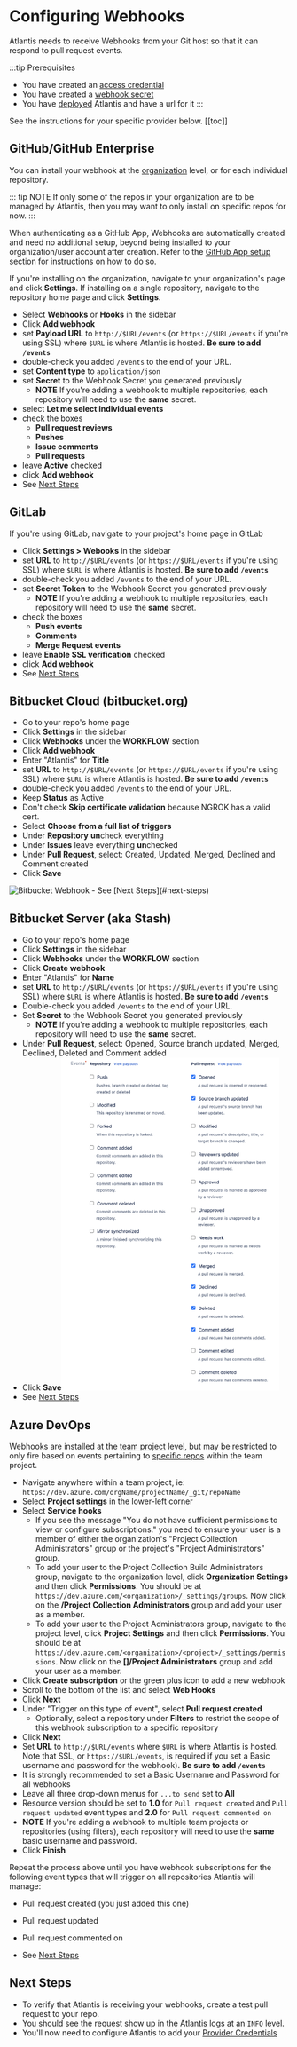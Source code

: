 # Configuring Webhooks
Atlantis needs to receive Webhooks from your Git host so that it can respond to pull request events.

:::tip Prerequisites
* You have created an [access credential](access-credentials.md)
* You have created a [webhook secret](webhook-secrets.md)
* You have [deployed](deployment.md) Atlantis and have a url for it
:::

See the instructions for your specific provider below.
[[toc]]

## GitHub/GitHub Enterprise
You can install your webhook at the [organization](https://docs.github.com/en/get-started/learning-about-github/types-of-github-accounts) level, or for each individual repository.

::: tip NOTE
If only some of the repos in your organization are to be managed by Atlantis, then you
may want to only install on specific repos for now.
:::

When authenticating as a GitHub App, Webhooks are automatically created and need no additional setup, beyond being installed to your organization/user account after creation. Refer to the [GitHub App setup](access-credentials.md#github-app) section for instructions on how to do so.

If you're installing on the organization, navigate to your organization's page and click **Settings**.
If installing on a single repository, navigate to the repository home page and click **Settings**.
- Select **Webhooks** or **Hooks** in the sidebar
- Click **Add webhook**
- set **Payload URL** to `http://$URL/events` (or `https://$URL/events` if you're using SSL) where `$URL` is where Atlantis is hosted. **Be sure to add `/events`**
- double-check you added `/events` to the end of your URL.
- set **Content type** to `application/json`
- set **Secret** to the Webhook Secret you generated previously
  - **NOTE** If you're adding a webhook to multiple repositories, each repository will need to use the **same** secret.
- select **Let me select individual events**
- check the boxes
	- **Pull request reviews**
	- **Pushes**
	- **Issue comments**
	- **Pull requests**
- leave **Active** checked
- click **Add webhook**
- See [Next Steps](#next-steps)

## GitLab
If you're using GitLab, navigate to your project's home page in GitLab
- Click **Settings > Webooks** in the sidebar
- set **URL** to `http://$URL/events` (or `https://$URL/events` if you're using SSL) where `$URL` is where Atlantis is hosted. **Be sure to add `/events`**
- double-check you added `/events` to the end of your URL.
- set **Secret Token** to the Webhook Secret you generated previously
  - **NOTE** If you're adding a webhook to multiple repositories, each repository will need to use the **same** secret.
- check the boxes
    - **Push events**
    - **Comments**
    - **Merge Request events**
- leave **Enable SSL verification** checked
- click **Add webhook**
- See [Next Steps](#next-steps)

## Bitbucket Cloud (bitbucket.org)
- Go to your repo's home page
- Click **Settings** in the sidebar
- Click **Webhooks** under the **WORKFLOW** section
- Click **Add webhook**
- Enter "Atlantis" for **Title**
- set **URL** to `http://$URL/events` (or `https://$URL/events` if you're using SSL) where `$URL` is where Atlantis is hosted. **Be sure to add `/events`**
- double-check you added `/events` to the end of your URL.
- Keep **Status** as Active
- Don't check **Skip certificate validation** because NGROK has a valid cert.
- Select **Choose from a full list of triggers**
- Under **Repository** **un**check everything
- Under **Issues** leave everything **un**checked
- Under **Pull Request**, select: Created, Updated, Merged, Declined and Comment created
- Click **Save**
<img src="../guide/images/bitbucket-webhook.png" alt="Bitbucket Webhook" style="max-height: 500px">
- See [Next Steps](#next-steps)

## Bitbucket Server (aka Stash)
- Go to your repo's home page
- Click **Settings** in the sidebar
- Click **Webhooks** under the **WORKFLOW** section
- Click **Create webhook**
- Enter "Atlantis" for **Name**
- set **URL** to `http://$URL/events` (or `https://$URL/events` if you're using SSL) where `$URL` is where Atlantis is hosted. **Be sure to add `/events`**
- Double-check you added `/events` to the end of your URL.
- Set **Secret** to the Webhook Secret you generated previously
  - **NOTE** If you're adding a webhook to multiple repositories, each repository will need to use the **same** secret.
- Under **Pull Request**, select: Opened, Source branch updated, Merged, Declined, Deleted and Comment added
- Click **Save**<img src="../guide/images/bitbucket-server-webhook.png" alt="Bitbucket Webhook" style="max-height: 600px;">
- See [Next Steps](#next-steps)

## Azure DevOps
Webhooks are installed at the [team project](https://docs.microsoft.com/en-us/azure/devops/organizations/projects/about-projects?view=azure-devops) level, but may be restricted to only fire based on events pertaining to [specific repos](https://docs.microsoft.com/en-us/azure/devops/service-hooks/services/webhooks?view=azure-devops) within the team project.

- Navigate anywhere within a team project, ie: `https://dev.azure.com/orgName/projectName/_git/repoName`
- Select **Project settings** in the lower-left corner
- Select **Service hooks**
  - If you see the message "You do not have sufficient permissions to view or configure subscriptions." you need to ensure your user is a member of either the organization's "Project Collection Administrators" group or the project's "Project Administrators" group.
  - To add your user to the Project Collection Build Administrators group, navigate to the organization level, click **Organization Settings** and then click **Permissions**. You should be at `https://dev.azure.com/<organization>/_settings/groups`. Now click on the **<organization>/Project Collection Administrators** group and add your user as a member.
  - To add your user to the Project Administrators group, navigate to the project level, click **Project Settings** and then click **Permissions**. You should be at `https://dev.azure.com/<organization>/<project>/_settings/permissions`. Now click on the **[<project>]/Project Administrators** group and add your user as a member.
- Click **Create subscription** or the green plus icon to add a new webhook
- Scroll to the bottom of the list and select **Web Hooks**
- Click **Next**
- Under "Trigger on this type of event", select **Pull request created**
  - Optionally, select a repository under **Filters** to restrict the scope of this webhook subscription to a specific repository
- Click **Next**
- Set **URL** to `http://$URL/events` where `$URL` is where Atlantis is hosted. Note that SSL, or `https://$URL/events`, is required if you set a Basic username and password for the webhook). **Be sure to add `/events`**
- It is strongly recommended to set a Basic Username and Password for all webhooks
- Leave all three drop-down menus for `...to send` set to **All**
- Resource version should be set to **1.0** for `Pull request created` and `Pull request updated` event types and **2.0** for `Pull request commented on`
- **NOTE** If you're adding a webhook to multiple team projects or repositories (using filters), each repository will need to use the **same** basic username and password.
- Click **Finish**

Repeat the process above until you have webhook subscriptions for the following event types that will trigger on all repositories Atlantis will manage:

- Pull request created (you just added this one)
- Pull request updated
- Pull request commented on

- See [Next Steps](#next-steps)

## Next Steps
* To verify that Atlantis is receiving your webhooks, create a test pull request
  to your repo.
* You should see the request show up in the Atlantis logs at an `INFO` level.
* You'll now need to configure Atlantis to add your [Provider Credentials](provider-credentials.md)
